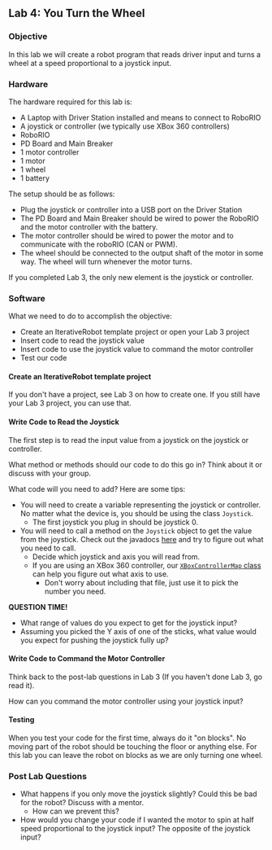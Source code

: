 ## Lab 4: You Turn the Wheel

### Objective

In this lab we will create a robot program that reads driver input and turns a wheel at a speed proportional to a joystick input.

### Hardware

The hardware required for this lab is:

* A Laptop with Driver Station installed and means to connect to RoboRIO
* A joystick or controller (we typically use XBox 360 controllers)
* RoboRIO
* PD Board and Main Breaker
* 1 motor controller
* 1 motor
* 1 wheel
* 1 battery

The setup should be as follows:

* Plug the joystick or controller into a USB port on the Driver Station
* The PD Board and Main Breaker should be wired to power the RoboRIO and the motor controller with the battery.
* The motor controller should be wired to power the motor and to communicate with the roboRIO (CAN or PWM).
* The wheel should be connected to the output shaft of the motor in some way. The wheel will turn whenever the motor turns.

If you completed Lab 3, the only new element is the joystick or controller.

### Software

What we need to do to accomplish the objective:

* Create an IterativeRobot template project or open your Lab 3 project
* Insert code to read the joystick value
* Insert code to use the joystick value to command the motor controller
* Test our code

#### Create an IterativeRobot template project

If you don't have a project, see Lab 3 on how to create one. If you still have your Lab 3 project, you can use that.

#### Write Code to Read the Joystick

The first step is to read the input value from a joystick on the joystick or controller.

What method or methods should our code to do this go in? Think about it or discuss with your group.

What code will you need to add? Here are some tips:

* You will need to create a variable representing the joystick or controller. No matter what the device is, you should be using the class `Joystick`.
  * The first joystick you plug in should be joystick 0.
* You will need to call a method on the `Joystick` object to get the value from the joystick. Check out the javadocs [here](http://first.wpi.edu/FRC/roborio/release/docs/java/) and try to figure out what you need to call.
  * Decide which joystick and axis you will read from. 
  * If you are using an XBox 360 controller, our [`XBoxControllerMap` class](https://github.com/frc1675/frc1675-2016/blob/master/src/org/usfirst/frc/team1675/robot/XBoxControllerMap.java) can help you figure out what axis to use.
    * Don't worry about including that file, just use it to pick the number you need.

**QUESTION TIME!**
* What range of values do you expect to get for the joystick input?
* Assuming you picked the Y axis of one of the sticks, what value would you expect for pushing the joystick fully up?

#### Write Code to Command the Motor Controller

Think back to the post-lab questions in Lab 3 (If you haven't done Lab 3, go read it).

How can you command the motor controller using your joystick input?
  
#### Testing

When you test your code for the first time, always do it "on blocks". No moving part of the robot should be touching the floor or anything else. For this lab you can leave the robot on blocks as we are only turning one wheel.

### Post Lab Questions

* What happens if you only move the joystick slightly? Could this be bad for the robot? Discuss with a mentor.
  * How can we prevent this?
* How would you change your code if I wanted the motor to spin at half speed proportional to the joystick input? The opposite of the joystick input?

